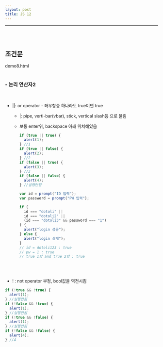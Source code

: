 ```yaml
---
layout: post
title: JS 12
---
```


---

<br><br>

## 조건문

demo8.html
<br><Br>

### - 논리 연산자2

<br>

- ||: or operator - 좌우항중 하나라도 true이면 true<br>

  - |: pipe, verti-bar(vbar), stick, vertical slash등 으로 불림<br>
  - 보통 enter위, backspace 아래 위치해있음

    ```javascript
    if (true || true) {
      alert(1);
    } //1
    if (true || false) {
      alert(2);
    } //2
    if (false || true) {
      alert(3);
    } //3
    if (false || false) {
      alert(4);
    } //실행안됨

    var id = prompt("ID 입력");
    var password = prompt("PW 입력");

    if (
      id === "dotoli" ||
      id === "dotoli2" ||
      (id === "dotoli3" && password === "1")
    ) {
      alert("login 성공");
    } else {
      alert("login 실패");
    }
    // id = dotoli123 : true
    // pw = 1 : true
    // true 1항 and true 2항 : true
    ```

<br><br>

- ! : not operator 부정, bool값을 역전시킴

```javascript
if (!true && !true) {
  alert(1);
} //실행안됨
if (!false && !true) {
  alert(1);
} //실행안됨
if (!true && !false) {
  alert(1);
} //실행안됨
if (!false && !false) {
  alert(4);
} //4
```
